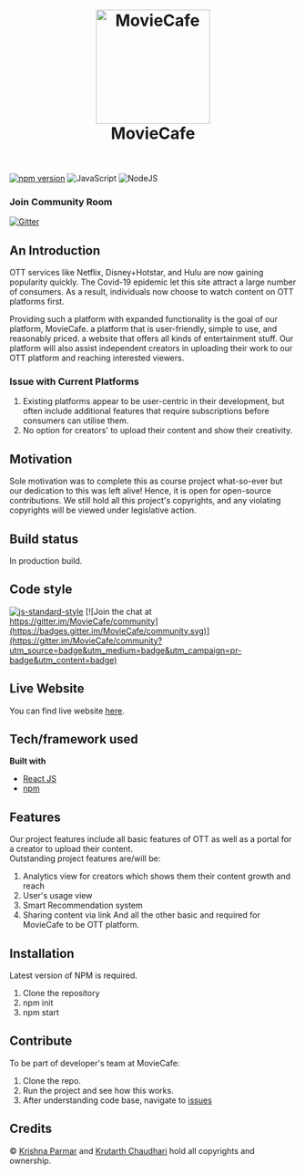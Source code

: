<h1 align="center">
  <a href="https://moviecafee.netlify.app/"><img src="https://user-images.githubusercontent.com/62243565/192086124-72e69d8c-9164-481e-a1e7-5a0dd92ac2b0.png" alt="MovieCafe" width="200"></a>
  <br>
  MovieCafe
  <br>
  <br>
</h1>

<a href="https://www.npmjs.com/package/standard"><img src="https://img.shields.io/npm/v/standard.svg" alt="npm version"></a>
![JavaScript](https://img.shields.io/badge/javascript-%23323330.svg?style=for-the-badge&logo=javascript&logoColor=%23F7DF1E)
![NodeJS](https://img.shields.io/badge/node.js-6DA55F?style=for-the-badge&logo=node.js&logoColor=white)

### Join Community Room
[![Gitter](https://badges.gitter.im/MovieCafe/community.svg)](https://gitter.im/MovieCafe/community?utm_source=badge&utm_medium=badge&utm_campaign=pr-badge)


## An Introduction
OTT services like Netflix, Disney+Hotstar, and Hulu are now gaining popularity quickly. The Covid-19 epidemic let this site attract a large number of consumers. As a result, individuals now choose to watch content on OTT platforms first.

Providing such a platform with expanded functionality is the goal of our platform, MovieCafe. a platform that is user-friendly, simple to use, and reasonably priced. a website that offers all kinds of entertainment stuff. Our platform will also assist independent creators in uploading their work to our OTT platform and reaching interested viewers.



### Issue with Current Platforms



1. Existing platforms appear to be user-centric in their development, but often include additional features that require subscriptions before consumers can utilise them.
2. No option for creators' to upload their content and show their creativity.

## Motivation
Sole motivation was to complete this as course project what-so-ever but our dedication to this was left alive! Hence, it is open for open-source contributions. 
We still hold all this project's copyrights, and any violating copyrights will be viewed under legislative action.

## Build status
In production build. 


## Code style
[![js-standard-style](https://img.shields.io/badge/code%20style-standard-brightgreen.svg?style=flat)](https://github.com/feross/standard) [![Join the chat at https://gitter.im/MovieCafe/community](https://badges.gitter.im/MovieCafe/community.svg)](https://gitter.im/MovieCafe/community?utm_source=badge&utm_medium=badge&utm_campaign=pr-badge&utm_content=badge)
 
## Live Website
You can find live website <a href="https://moviecafee.netlify.app/"> here</a>.

## Tech/framework used
<b>Built with</b>
- [React JS](https://reactjs.org)
- [npm](https://npmjs.com)

## Features
Our project features include all basic features of OTT as well as a portal for a creator to upload their content.<br>
Outstanding project features are/will be:
1. Analytics view for creators which shows them their content growth and reach
2. User's usage view
3. Smart Recommendation system
4. Sharing content via link
And all the other basic and required for MovieCafe to be OTT platform.

## Installation
Latest version of NPM is required.
1. Clone the repository
2. npm init
3. npm start

## Contribute
To be part of developer's team at MovieCafe:
1. Clone the repo.
2. Run the project and see how this works.
3. After understanding code base, navigate to [issues](https://github.com/KRUTARTH6774/MovieCafe/issues)

## Credits
&copy; [Krishna Parmar](https://github.com/ParmarKrishna) and [Krutarth Chaudhari](https://github.com/KRUTARTH6774) hold all copyrights and ownership.


